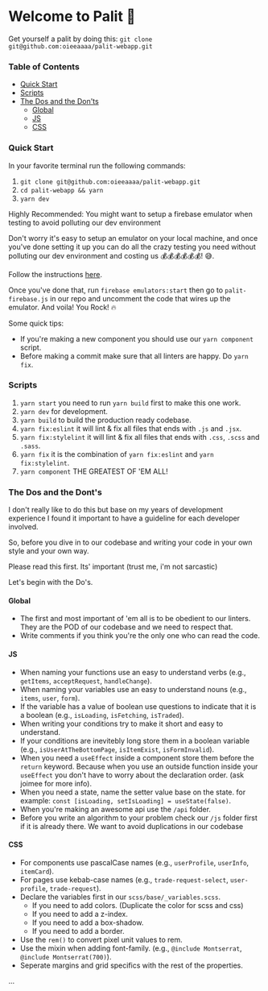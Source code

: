 # Welcome to Palit 🎉

Get yourself a palit by doing this: `git clone git@github.com:oieeaaaa/palit-webapp.git`

### Table of Contents
- [Quick Start](https://github.com/oieeaaaa/palit-webapp#quick-start)
- [Scripts](https://github.com/oieeaaaa/palit-webapp#scripts)
- [The Dos and the Don'ts](https://github.com/oieeaaaa/palit-webapp#the-dos-and-the-donts)
  - [Global](https://github.com/oieeaaaa/palit-webapp#global)
  - [JS](https://github.com/oieeaaaa/palit-webapp#js)
  - [CSS](https://github.com/oieeaaaa/palit-webapp#css)


### Quick Start

In your favorite terminal run the following commands:
1. `git clone git@github.com:oieeaaaa/palit-webapp.git`
1. `cd palit-webapp && yarn`
1. `yarn dev`

Highly Recommended:
You might want to setup a firebase emulator when testing to avoid polluting our dev environment

Don't worry it's easy to setup an emulator on your local machine, and once
you've done setting it up you can do all the crazy testing you need without polluting
our dev environment and costing us 💰💰💰💰💰💰! 😅.

Follow the instructions [here](https://firebase.google.com/docs/emulator-suite/install_and_configure).

Once you've done that, run `firebase emulators:start` then go to
`palit-firebase.js` in our repo and uncomment the code that wires up the
emulator. And voila! You Rock! 🔥

Some quick tips:
- If you're making a new component you should use our `yarn component` script.
- Before making a commit make sure that all linters are happy. Do `yarn fix`.

### Scripts
1. `yarn start` you need to run `yarn build` first to make this one work.
1. `yarn dev` for development.
1. `yarn build` to build the production ready codebase.
1. `yarn fix:eslint` it will lint & fix all files that ends with `.js` and `.jsx`.
1. `yarn fix:stylelint` it will lint & fix all files that ends with `.css`, `.scss` and `.sass`.
1. `yarn fix` it is the combination of `yarn fix:eslint` and `yarn fix:stylelint`.
1. `yarn component` THE GREATEST OF 'EM ALL!

### The Dos and the Dont's

I don't really like to do this but base on my years of development experience I found it important to have a guideline for each developer involved.

So, before you dive in to our codebase and writing your code in your own style and your own way.

Please read this first. Its' important (trust me, i'm not sarcastic)

Let's begin with the Do's.

#### Global
- The first and most important of 'em all is to be obedient to our linters. They are the POD of our codebase and we need to respect that.
- Write comments if you think you're the only one who can read the code.

#### JS
- When naming your functions use an easy to understand verbs (e.g., `getItems`, `acceptRequest`, `handleChange`).
- When naming your variables use an easy to understand nouns (e.g., `items`, `user`, `form`).
- If the variable has a value of boolean use questions to indicate that it is a boolean (e.g., `isLoading`, `isFetching`, `isTraded`).
- When writing your conditions try to make it short and easy to understand.
- If your conditions are inevitebly long store them in a boolean variable (e.g., `isUserAtTheBottomPage`, `isItemExist`, `isFormInvalid`).
- When you need a `useEffect` inside a component store them before the `return` keyword. Because when you use an outside function inside your `useEffect` you don't have to worry about the declaration order. (ask joimee for more info).
- When you need a state, name the setter value base on the state. for example: `const [isLoading, setIsLoading] = useState(false)`.
- When you're making an awesome api use the `/api` folder.
- Before you write an algorithm to your problem check our `/js` folder first if it is already there. We want to avoid duplications in our codebase

#### CSS
- For components use pascalCase names (e.g., `userProfile`, `userInfo`, `itemCard`).
- For pages use kebab-case names (e.g., `trade-request-select`, `user-profile`, `trade-request`).
- Declare the variables first in our `scss/base/_variables.scss`.
  - If you need to add colors. (Duplicate the color for scss and css)
  - If you need to add a z-index.
  - If you need to add a box-shadow.
  - If you need to add a border.
- Use the `rem()` to convert pixel unit values to rem.
- Use the mixin when adding font-family. (e.g., `@include Montserrat`, `@include Montserrat(700)`).
- Seperate margins and grid specifics with the rest of the properties.

...
